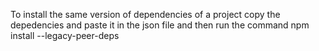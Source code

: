 To install the same version of dependencies of a project copy the depedencies and paste it in the json file and then run the command
npm install --legacy-peer-deps